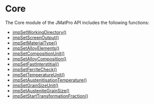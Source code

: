 Core
====

The Core module of the JMatPro API includes the following functions:

-   [jmpSetWorkingDirectory()](jmpSetWorkingDirectory.htm)
-   [jmpSetScreenOutput()](jmpSetScreenOutput.htm)
-   [jmpSetMaterialType()](jmpSetMaterialType.htm)
-   [jmpSetAlloyElements()](jmpSetAlloyElements.htm)
-   [jmpSetCompositionUnit()](jmpSetCompositionUnit.htm)
-   [jmpSetAlloyComposition()](jmpSetAlloyComposition.htm)
-   [jmpSetFastInterstitial()](jmpSetFastInterstitial.htm)
-   [jmpSetFerriteCheck()](jmpSetFerriteCheck.htm)
-   [jmpSetTemperatureUnit()](jmpSetTemperatureUnit.htm)
-   [jmpSetAustenitisationTemperature()](jmpSetAustenitisationTemperature.htm)
-   [jmpSetGrainSizeUnit()](jmpSetGrainSizeUnit.htm)
-   [jmpSetAusteniteGrainSize()](jmpSetAusteniteGrainSize.htm)
-   [jmpSetStartTransformationFraction()](jmpSetStartTransformationFraction.htm)

